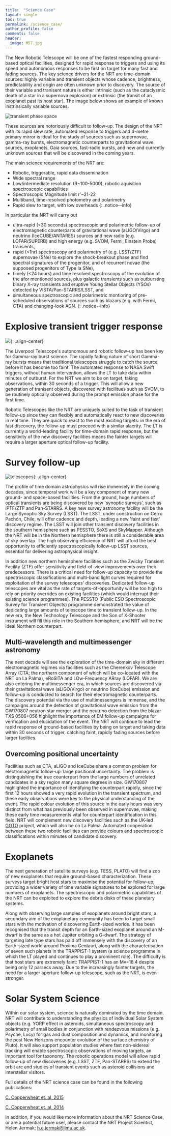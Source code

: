 ```yaml
---
title:  "Science Case"
layout: single
toc: true
permalink: /science_case/
author_profile: false
comments: false
header:
  image: M57.jpg
---
```


The New Robotic Telescope will be one of the fastest responding ground-based optical facilities, designed for rapid response to triggers and using its speed and autonomous responses to be first on target for many fast and fading sources. The key science drivers for the NRT are time-domain sources: highly variable and transient objects whose cadence, brightness, predictability and origin are often unknown prior to discovery. The source of their variable and tranisent nature is either intrinsic (such as the cataclysmic death of a star in a supernova explosion) or extrinsic (the transit of an exoplanet past its host star). The image below shows an example of known instrinsically variable sources.

![transient phase space](transient_phase_space.png)

These sources are notoriously difficult to follow-up. The design of the NRT with its rapid slew rate, automated response to triggers and 4-metre primary mirror is ideal for the study of sources such as supernovae, gamma-ray bursts, electromagnetic counterparts to gravitational wave sources, exoplanets, Gaia sources, fast-radio bursts, and new and currently unknown sources that will be discovered in the coming years. 

The main science requirements of the NRT are:
* Robotic, triggerable, rapid data dissemination
* Wide spectral range
* Low/intermediate resolution (R~100-5000), robotic aquisition spectroscopic capabilities
* Spectroscopic Magnitude limit r'~21-22
* Multiband, time-resolved photometry and polarimetry
* Rapid slew to target, with low overheads
{: .notice--info}

In particular the NRT will carry out 
* ultra-rapid (<30 seconds) spectroscopic and polarimetric follow-up of electromagnetic counterparts of gravitational wave (aLIGO/Virgo) and neutrino (IceCUBE/ANTARES) sources and new radio (e.g. LOFAR/SUPERB) and high energy (e.g. SVOM, Fermi, Einstein Probe) transients, 
* rapid (<1hr) spectroscopy and polarimetry of (e.g. LSST/ZTF) supernovae (SNe) to explore the shock-breakout phase and find spectral signatures of the progenitor, and of recurrent novae (the supposed progenitors of Type Ia SNe), 
* timely (<24 hours) and time resolved spectroscopy of the evolution of the afor mentioned sources, plus galactic transients such as outbursting binary X-ray transients and eruptive Young Stellar Objects (YSOs) detected by VISTA/Pan-STARRS/LSST, and
* simultaneous spectroscopic and polarimetric montioring of pre-scheduled observations of sources such as blazars (e.g. with Fermi, CTA) and changing-look AGN.
{: .notice--info}

# Explosive transient trigger response

![](ESO_scopes.jpg){: .align-center}

The Liverpool Telescope's autonomous and robotic follow-up has been key for Gamma-ray burst science. The rapidly fading nature of short Gamma-ray bursts means that traditional telescopes struggle to catch the source before it has become too faint. The automated response to NASA Swift triggers, without human intervention, allows the LT to take data within minutes of outburst. For the NRT we aim to be on target, taking observations, within 30 seconds of a trigger. This will allow a new generation of tranisent objects, discovered with facilitues such as SVOM, to be routinely optically observed during the prompt emission phase for the first time.

Robotic Telescopes like the NRT are uniquely suited to the task of transient follow-up since they can flexibly and automatically react to new discoveries in real time. They are quick to react to the most exciting targets: in the era of fast discovery, the follow-up must proceed with a similar alacrity. The LT is currently a world-leading facility for time-domain rapid response, but the sensitivity of the new discovery facilities means the fainter targets will require a larger aperture optical follow-up facility.

#  Survey follow-up

![telescopes](ESO_scopes.jpg){: .align-center}

The profile of time domain astrophysics will rise immensely in the coming decades, since temporal work will be a key component of many new ground- and space-based facilities. From the ground, huge numbers of optical transients are being discovered by new 'synoptic surveys', such as iPTF/ZTF and Pan-STARRS. A key new survey astronomy facility will be the Large Synoptic Sky Survey (LSST). The LSST, under construction on Cerro Pachón, Chile, will offer cadence and depth, leading a new 'faint and fast' discovery regime. The LSST will join other transient discovery facilities in the southern hemisphere such as PESSTO, SoXS and SkyMapper. Although the NRT will be in the Northern hemisphere there is still a considerable area of sky overlap. The high observing efficiency of NRT will afford the best opportunity to efficiently spectroscopically follow-up LSST sources, essential for delivering astrophysical insight.

In addition new northern hemisphere facilities such as the Zwicky Transient Facility (ZTF) offer sensitivity and field-of-view improvements over their predecessors. There is a critical need for follow-up capacity to provide the spectroscopic classifications and multi-band light curves required for exploitation of the survey telescopes' discoveries. Dedicated follow-up telescopes are vital as the rate of targets-of-opportunity will be too high to rely on priority overrides on existing facilities (which would interrupt their existing science programmes). The PESSTO (Public ESO Spectroscopic Survey for Transient Objects) programme demonstrated the value of dedicating large amounts of telescope time to transient follow-up. In the new era, the New Technology Telescope and the Son of X-Shooter instrument will fill this role in the Southern hemisphere, and NRT will be the ideal Northern counterpart. 

## Multi-wavelength and multimessenger astronomy

The next decade will see the exploration of the time-domain sky in different electromagnetic regimes via facilities such as the Cherenkov Telescope Array (CTA; the northern component of which will be co-located with the NRT on La Palma), eRoSITA and LOw-Frequency ARray (LOFAR). We are also entering the multimessenger era, in which sources are discovered via their gravitational wave (aLIGO/Virgo) or neutrino (IceCube) emission and follow-up is conducted to search for their electromagnetic counterparts. The discovery potential via the use of multimessengers is immense, and the campaigns around the detection of gravitational wave emission from the GW170807 neutron star merger and the neutrino detection from the blazar TXS 0506+056 highlight the importance of EM follow-up campaigns for verification and elucidation of the event. The NRT will continue to lead the rapid response of ground-based facilities by being on target and taking data within 30 seconds of trigger, catching faint, rapidly fading sources before larger facilties.

## Overcoming positional uncertainty

Facilities such as CTA, aLIGO and IceCube share a common problem for electromagnetic follow-up: large positional uncertainty. The problem is distinguishing the true counterpart from the large numbers of unrelated candidates in a sky region many square degrees in size. GW170807 highlighted the importance of identifying the counterpart rapidly, since the first 12 hours showed a very rapid evolution in the transient spectrum, and these early observations were key to the physical understanding of the event. The rapid colour evolution of this source in the early hours was very distinct from what has previously been observed in supernovae, making these early time measurements vital for counterpart identification in this field. NRT will complement new discovery facilities such as the UK-led [GOTO](https://warwick.ac.uk/fac/sci/physics/research/astro/research/goto/) project, which will also be on La Palma. Automated cooperation between these two robotic facilities can provide colours and spectroscopic classifications within minutes of candidate discovery.

# Exoplanets 
The next generation of satellite surveys (e.g. TESS, PLATO) will find a zoo of new exoplanets that require ground-based characterization. These surveys target bright host stars to maximise the potential for follow-up; providing a wider variety of time variable signatures to be explored for large numbers of exoplanets. The spectroscopic and polarimetric capabilities of the NRT can be exploited to explore the debris disks of these planetary systems. 

Along with observing large samples of exoplanets around bright stars, a secondary aim of the exoplanetary community has been to target small stars with the motivation of discovering Earth-sized worlds. It has been recognised that the transit depth for an Earth-sized exoplanet around an M-dwarf is the same as a hot Jupiter orbiting a G-dwarf. The strategy of targeting late type stars has paid off immensely with the discovery of an Earth-sized world around Proxima Centauri, along with the characterisation of seven such planets in the TRAPPIST-1 system (a science programme in which the LT played and continues to play a prominent role). The difficulty is that host stars are extremely faint: TRAPPIST-1 has an Mv=18.4 despite being only 12 parsecs away. Due to the increasingly fainter targets, the need for a larger aperture follow-up telescope, such as the NRT, is even stronger.

# Solar System Science
Within our solar system, science is naturally dominated by the time domain. NRT will contribute to understanding the physics of individual Solar System objects (e.g. YORP effect in asteroids, simultaneous spectroscopy and polarimetry of small bodies in conjunction with rendezvous missions (e.g. Psyche, Lucy) for gas and dust composition and dynamics, and monitoring the post New Horizons encounter evolution of the surface chemistry of Pluto). It will also support population studies where fast non-sidereal tracking will enable spectroscopic observations of moving targets, an important tool for taxonomy. The robotic operations model will allow rapid follow-up of new discoveries (e.g. LSST, ZTF, Pan-STARRS) to extend the orbit arc and studies of transient events such as asteroid collisions and interstellar visitors.

Full details of the NRT science case can be found in the following publications:

[C. Copperwheat et. al, 2015](https://arxiv.org/abs/1410.1731)

[C. Copperwheat et. al, 2014](https://arxiv.org/abs/1408.1403)

In addition, if you would like more information about the NRT Science Case, or are a potential future user, please contact the NRT Project Scientist, Helen Jermak; <h.e.jermak@ljmu.ac.uk>.

